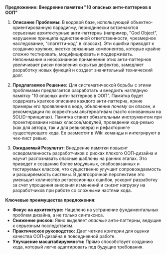 
**Предложение: Внедрение памятки "10 опасных анти-паттернов в ООП"**

1.  **Описание Проблемы:**
    В кодовой базе, использующей объектно-ориентированную парадигму, периодически встречаются серьезные архитектурные анти-паттерны (например, "God Object", нарушение принципа единственной ответственности, чрезмерное наследование, "спагетти-код" в классах). Эти ошибки приводят к созданию хрупких, жестко связанных компонентов, которые крайне сложно тестировать, модифицировать и поддерживать. Непонимание и неосознанное применение этих анти-паттернов увеличивает риски появления скрытых дефектов, замедляет разработку новых функций и создает значительный технический долг.

2.  **Предлагаемое Решение:**
    Для систематической борьбы с этими проблемами предлагается разработать и внедрить наглядную памятку "10 опасных анти-паттернов в ООП". Памятка будет содержать краткое описание каждого анти-паттерна, яркие примеры его проявления в коде, объяснение *почему* он опасен, и рекомендации по корректным альтернативам (часто основанным на SOLID-принципах). Памятка станет обязательным инструментом при проектировании новых классов/модулей, проведении код-ревью (как для автора, так и для ревьювера) и рефакторинге существующего кода. Ее разместят в Wiki команды и интегрируют в чек-лист ревью.

3.  **Ожидаемый Результат:**
    Внедрение памятки повысит осведомленность разработчиков о рисках плохого ООП-дизайна и научит распознавать опасные шаблоны на ранних этапах. Это приведет к созданию более модульных, слабосвязанных и тестируемых классов, что существенно улучшит сопровождаемость и расширяемость системы. В долгосрочной перспективе это уменьшит количество регрессионных ошибок, ускорит разработку за счет упрощения внесения изменений и снизит нагрузку на разработчиков при работе со сложными частями кода.

**Ключевые преимущества предложения:**

*   **Фокус на архитектуре:** Нацелено на устранение фундаментальных проблем дизайна, а не только синтаксиса.
*   **Снижение рисков:** Явно выделяет *опасные* анти-паттерны, ведущие к серьезным последствиям.
*   **Практическое руководство:** Дает четкие критерии для оценки качества ООП-дизайна в повседневной работе.
*   **Улучшение масштабируемости:** Прямо способствует созданию кода, который легче адаптировать под будущие требования.